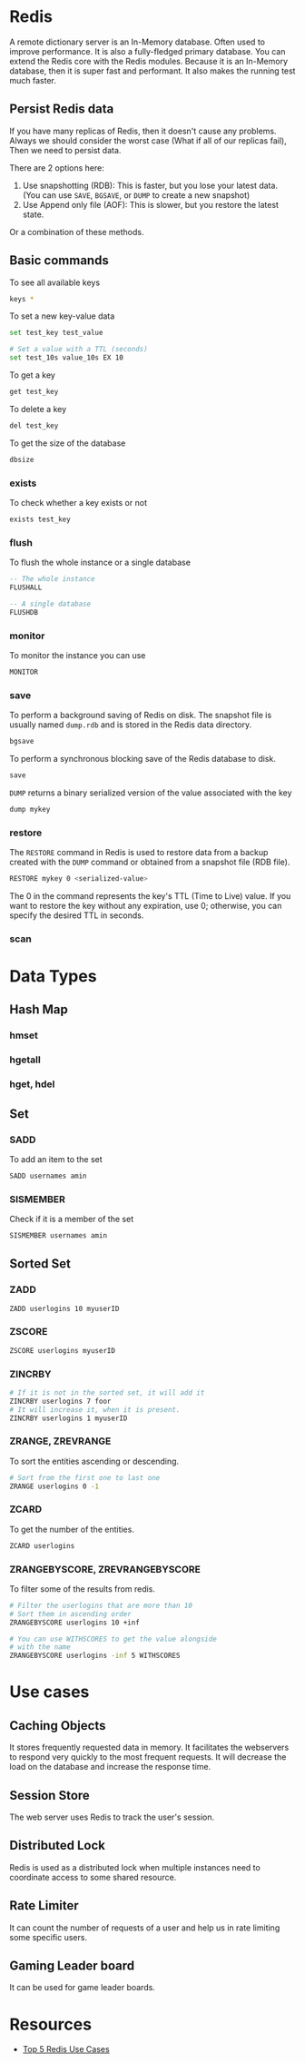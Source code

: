 # Redis

A remote dictionary server is an In-Memory database. Often used to improve performance. It is also a fully-fledged primary database. You can extend the Redis core with the Redis modules. Because it is an In-Memory database, then it is super fast and performant. It also makes the running test much faster. 

## Persist Redis data

If you have many replicas of Redis, then it doesn't cause any problems. Always we should consider the worst case (What if all of our replicas fail), Then we need to persist data.

There are 2 options here:

1. Use snapshotting (RDB): This is faster, but you lose your latest data. (You can use `SAVE`, `BGSAVE`, or `DUMP` to create a new snapshot) 
2. Use Append only file (AOF): This is slower, but you restore the latest state.

Or a combination of these methods.

## Basic commands

To see all available keys

```bash
keys *
```

To set a new key-value data

```bash
set test_key test_value

# Set a value with a TTL (seconds)
set test_10s value_10s EX 10
```

To get a key

```bash
get test_key
```

To delete a key

```bash
del test_key
```

To get the size of the database

```bash
dbsize
```

### exists

To check whether a key exists or not

```bash
exists test_key
```

### flush

To flush the whole instance or a single database

```sql
-- The whole instance
FLUSHALL

-- A single database
FLUSHDB
```

### monitor

To monitor the instance you can use 

```sql
MONITOR
```

### save

To perform a background saving of Redis on disk. The snapshot file is usually named `dump.rdb` and is stored in the Redis data directory.

```bash
bgsave
```

To perform a synchronous blocking save of the Redis database to disk.

```bash
save
```

`DUMP` returns a binary serialized version of the value associated with the key

```bash
dump mykey
```

### restore

The `RESTORE` command in Redis is used to restore data from a backup created with the `DUMP` command or obtained from a snapshot file (RDB file).

```bash
RESTORE mykey 0 <serialized-value>
```

The 0 in the command represents the key's TTL (Time to Live) value. If you want to restore the key without any expiration, use 0; otherwise, you can specify the desired TTL in seconds.

### scan

# Data Types

## Hash Map

### hmset

### hgetall

### hget, hdel

## Set

### SADD

To add an item to the set

```bash
SADD usernames amin
```

### SISMEMBER

Check if it is a member of the set

```bash
SISMEMBER usernames amin
```

## Sorted Set

### ZADD

```bash
ZADD userlogins 10 myuserID
```

### ZSCORE

```bash
ZSCORE userlogins myuserID
```

### ZINCRBY 

```bash
# If it is not in the sorted set, it will add it
ZINCRBY userlogins 7 foor
# It will increase it, when it is present.
ZINCRBY userlogins 1 myuserID
```

### ZRANGE, ZREVRANGE

To sort the entities ascending or descending.

```bash
# Sort from the first one to last one
ZRANGE userlogins 0 -1
```

### ZCARD

To get the number of the entities.

```bash
ZCARD userlogins
```

### ZRANGEBYSCORE, ZREVRANGEBYSCORE

To filter some of the results from redis.

```bash
# Filter the userlogins that are more than 10
# Sort them in ascending order
ZRANGEBYSCORE userlogins 10 +inf

# You can use WITHSCORES to get the value alongside
# with the name
ZRANGEBYSCORE userlogins -inf 5 WITHSCORES
```

# Use cases

## Caching Objects

It stores frequently requested data in memory. It facilitates the webservers to respond very quickly to the most frequent requests. It will decrease the load on the database and increase the response time.

## Session Store

The web server uses Redis to track the user's session.

## Distributed Lock

Redis is used as a distributed lock when multiple instances need to coordinate access to some shared resource.

## Rate Limiter

It can count the number of requests of a user and help us in rate limiting some specific users.

## Gaming Leader board

It can be used for game leader boards.

# Resources

- [Top 5 Redis Use Cases](https://www.youtube.com/watch?v=a4yX7RUgTxI)

